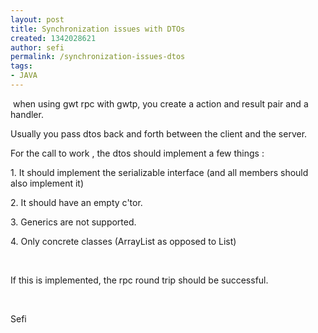 ```yaml
---
layout: post
title: Synchronization issues with DTOs
created: 1342028621
author: sefi
permalink: /synchronization-issues-dtos
tags:
- JAVA
---
```

<p>&nbsp;when using gwt rpc with gwtp, you create a action and result pair and a handler.</p>
<p>Usually you pass dtos back and forth between the client and the server.&nbsp;</p>
<p>For the call to work , the dtos should implement a few things :</p>
<p>1. It should implement the serializable interface (and all members should also implement it)&nbsp;</p>
<p>2. It should have an empty c'tor.&nbsp;</p>
<p>3. Generics are not supported.&nbsp;</p>
<p>4. Only concrete classes (ArrayList as opposed to List)&nbsp;</p>
<p>&nbsp;</p>
<p>If this is implemented, the rpc round trip should be successful.&nbsp;</p>
<p>&nbsp;</p>
<p>Sefi</p>
<p>&nbsp;</p>

